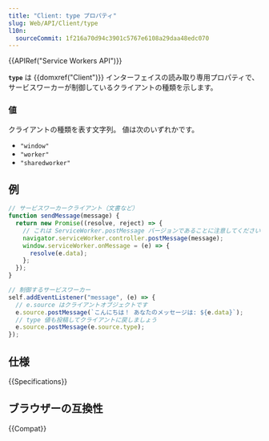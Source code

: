 ```yaml
---
title: "Client: type プロパティ"
slug: Web/API/Client/type
l10n:
  sourceCommit: 1f216a70d94c3901c5767e6108a29daa48edc070
---
```


{{APIRef("Service Workers API")}}

**`type`** は {{domxref("Client")}} インターフェイスの読み取り専用プロパティで、サービスワーカーが制御しているクライアントの種類を示します。

### 値

クライアントの種類を表す文字列。 値は次のいずれかです。

- `"window"`
- `"worker"`
- `"sharedworker"`

## 例

```js
// サービスワーカークライアント（文書など）
function sendMessage(message) {
  return new Promise((resolve, reject) => {
    // これは ServiceWorker.postMessage バージョンであることに注意してください
    navigator.serviceWorker.controller.postMessage(message);
    window.serviceWorker.onMessage = (e) => {
      resolve(e.data);
    };
  });
}

// 制御するサービスワーカー
self.addEventListener("message", (e) => {
  // e.source はクライアントオブジェクトです
  e.source.postMessage(`こんにちは！ あなたのメッセージは: ${e.data}`);
  // type 値も投稿してクライアントに戻しましょう
  e.source.postMessage(e.source.type);
});
```

## 仕様

{{Specifications}}

## ブラウザーの互換性

{{Compat}}
